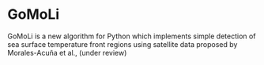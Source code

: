 # GoMoLi
GoMoLi is a new algorithm for Python which implements simple detection of sea surface temperature front regions using satellite data proposed by Morales-Acuña et al., (under review)
